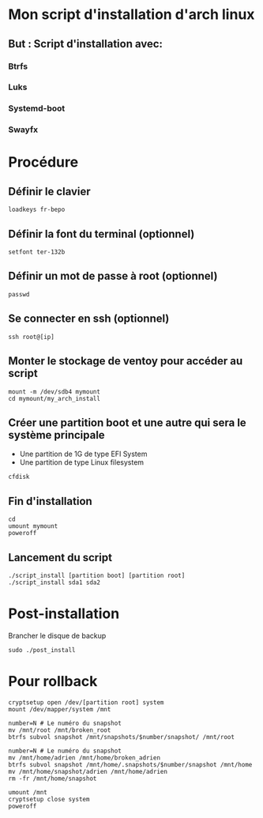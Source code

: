 # Mon script d'installation d'arch linux

## But : Script d'installation avec:
### Btrfs
### Luks
### Systemd-boot
### Swayfx

# Procédure

## Définir le clavier
```
loadkeys fr-bepo
```

## Définir la font du terminal (optionnel)
```
setfont ter-132b
```

## Définir un mot de passe à root (optionnel)
```
passwd
```

## Se connecter en ssh (optionnel)
```
ssh root@[ip]
```

## Monter le stockage de ventoy pour accéder au script
```
mount -m /dev/sdb4 mymount
cd mymount/my_arch_install
```

## Créer une partition boot et une autre qui sera le système principale
- Une partition de 1G de type EFI System
- Une partition de type Linux filesystem
```
cfdisk
```

## Fin d'installation
```
cd
umount mymount
poweroff
```

## Lancement du script
```
./script_install [partition boot] [partition root]
./script_install sda1 sda2
```

# Post-installation
Brancher le disque de backup
```
sudo ./post_install
```
# Pour rollback
```
cryptsetup open /dev/[partition root] system
mount /dev/mapper/system /mnt

number=N # Le numéro du snapshot
mv /mnt/root /mnt/broken_root
btrfs subvol snapshot /mnt/snapshots/$number/snapshot/ /mnt/root

number=N # Le numéro du snapshot
mv /mnt/home/adrien /mnt/home/broken_adrien
btrfs subvol snapshot /mnt/home/.snapshots/$number/snapshot /mnt/home
mv /mnt/home/snapshot/adrien /mnt/home/adrien
rm -fr /mnt/home/snapshot

umount /mnt
cryptsetup close system
poweroff
```
